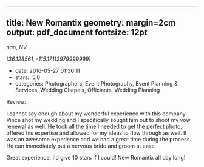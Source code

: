 
---
title: New Romantix
geometry: margin=2cm
output: pdf_document
fontsize: 12pt
---

_nan_, _NV_

*(36.128561, -115.17112979999999)*

- date: 2016-05-27 01:36:11
- stars:: 5.0
-  categories: Photographers, Event Photography, Event Planning & Services, Wedding Chapels, Officiants, Wedding Planning

Review:

I cannot say enough about my wonderful experience with this company. Vince shot my wedding and I specifically sought him out to shoot my vow renewal as well. 
He took all the time I needed to get the perfect photo, offered his expertise and allowed for my ideas to flow through as well. It was an awesome experience and we had a great time during the process. He can immediately put a nervous bride and groom at ease.

Great experience, I'd give 10 stars if I could! New Romantix all day long!

